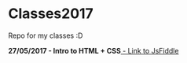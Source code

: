 # Classes2017
Repo for my classes :D

<b>27/05/2017 - Intro to HTML + CSS</b><a href="https://jsfiddle.net/locke189/gLd01dtb/1/"> -   Link to JsFiddle</a>
